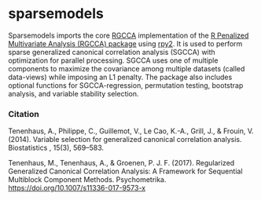 # sparsemodels

Sparsemodels imports the core [RGCCA](https://github.com/rgcca-factory/RGCCA) implementation of the [R Penalized Multivariate Analysis (RGCCA) package](https://rdrr.io/cran/RGCCA/) using [rpy2](https://rpy2.github.io/doc/latest/html/introduction.html). It is used to perform sparse generalized canonical correlation analysis (SGCCA) with optimization for parallel processing. SGCCA uses one of multiple components to maximize the covariance among multiple datasets (called data-views) while imposing an L1 penalty. The package also includes optional functions for SGCCA-regression, permutation testing, bootstrap analysis, and variable stability selection.

### Citation ###

Tenenhaus, A., Philippe, C., Guillemot, V., Le Cao, K.-A., Grill, J., & Frouin, V. (2014). Variable selection for generalized canonical correlation analysis. Biostatistics , 15(3), 569–583.

Tenenhaus, M., Tenenhaus, A., & Groenen, P. J. F. (2017). Regularized Generalized Canonical Correlation Analysis: A Framework for Sequential Multiblock Component Methods. Psychometrika. https://doi.org/10.1007/s11336-017-9573-x
